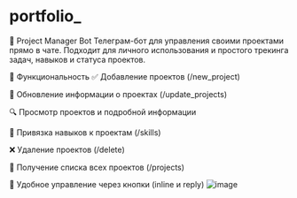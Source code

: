 # portfolio_
📌 Project Manager Bot
Телеграм-бот для управления своими проектами прямо в чате. Подходит для личного использования и простого трекинга задач, навыков и статуса проектов.


🚀 Функциональность
✅ Добавление проектов (/new_project)

🔄 Обновление информации о проектах (/update_projects)

🔍 Просмотр проектов и подробной информации

🧠 Привязка навыков к проектам (/skills)

❌ Удаление проектов (/delete)

🧾 Получение списка всех проектов (/projects)

📌 Удобное управление через кнопки (inline и reply)
![image](https://github.com/user-attachments/assets/eb06f54b-6e60-4026-afcf-1cbd61541a31)
